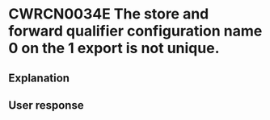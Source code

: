 # CWRCN0034E The store and forward qualifier configuration name 0 on the 1 export is not unique.

## Explanation

## User response